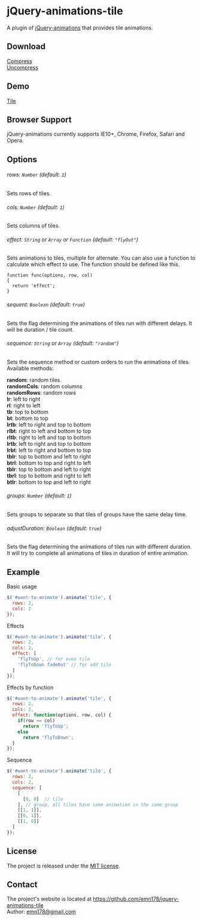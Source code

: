 # jQuery-animations-tile
A plugin of [jQuery-animations](http://emn178.github.io/jquery-animations/) that provides tile animations.

## Download
[Compress](https://raw.github.com/emn178/jquery-animations-tile/master/build/jquery.animations-tile.min.js)  
[Uncompress](https://raw.github.com/emn178/jquery-animations-tile/master/src/jquery.animations-tile.js)

## Demo 
[Tile](http://emn178.github.io/jquery-animations-tile/samples/tile/)  

## Browser Support
jQuery-animations currently supports IE10+, Chrome, Firefox, Safari and Opera.

## Options
###### *rows: `Number` (default: `1`)*
Sets rows of tiles.

###### *cols: `Number` (default: `1`)*
Sets columns of tiles.

###### *effect: `String` or `Array` or `Function` (default: `"flyOut"`)*
Sets animations to tiles, multiple for alternate. You can also use a function to calculate which effect to use. The function should be defined like this.
```
function func(options, row, col)
{
  return 'effect';
}
```

###### *sequent: `Boolean` (default: `true`)*
Sets the flag determining the animations of tiles run with different delays. It will be duration / tile count.

###### *sequence: `String` or `Array` (default: `"random"`)*
Sets the sequence method or custom orders to run the animations of tiles. Available methods:  

**random**: random tiles  
**randomCols**: random columns  
**randomRows**: random rows  
**lr**: left to right  
**rl**: right to left  
**tb**: top to bottom  
**bt**: bottom to top  
**lrtb**: left to right and top to bottom  
**rlbt**: right to left and bottom to top  
**rltb**: right to left and top to bottom  
**lrtb**: left to right and top to bottom  
**lrbt**: left to right and bottom to top  
**tblr**: top to bottom and left to right  
**btrl**: bottom to top and right to left  
**tblr**: top to bottom and left to right  
**tbrl**: top to bottom and right to left  
**btlr**: bottom to top and left to right  

###### *groups: `Number` (default: `1`)*
Sets groups to separate so that tiles of groups have the same delay time.

###### *adjustDuration: `Boolean` (default: `true`)*
Sets the flag determining the animations of tiles run with different duration. It will try to complete all animations of tiles in duration of entire animation.

## Example
Basic usage
```JavaScript
$('#want-to-animate').animate('tile', {
  rows: 2,
  cols: 2
});
```
Effects
```JavaScript
$('#want-to-animate').animate('tile', {
  rows: 2,
  cols: 2,
  effect: [
    'flyToUp', // for even tile
    'flyToDown fadeOut' // for odd tile
  ]
});
```
Effects by function
```JavaScript
$('#want-to-animate').animate('tile', {
  rows: 2,
  cols: 2,
  effect: function(options, row, col) {
    if(row == col)
      return 'flyToUp';
    else
      return 'flyToDown';
  }
});
```
Sequence
```JavaScript
$('#want-to-animate').animate('tile', {
  rows: 2,
  cols: 2,
  sequence: [
    [
      [0, 0]  // tile
    ], // group, all tiles have same animation in the same group
    [[1, 1]], 
    [[0, 1]], 
    [[1, 0]]
  ]
});
```

## License
The project is released under the [MIT license](http://www.opensource.org/licenses/MIT).

## Contact
The project's website is located at https://github.com/emn178/jquery-animations-tile  
Author: emn178@gmail.com
